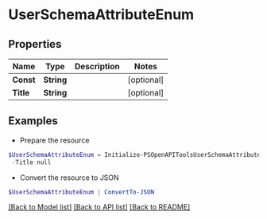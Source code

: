 # UserSchemaAttributeEnum
## Properties

Name | Type | Description | Notes
------------ | ------------- | ------------- | -------------
**Const** | **String** |  | [optional] 
**Title** | **String** |  | [optional] 

## Examples

- Prepare the resource
```powershell
$UserSchemaAttributeEnum = Initialize-PSOpenAPIToolsUserSchemaAttributeEnum  -Const null `
 -Title null
```

- Convert the resource to JSON
```powershell
$UserSchemaAttributeEnum | ConvertTo-JSON
```

[[Back to Model list]](../README.md#documentation-for-models) [[Back to API list]](../README.md#documentation-for-api-endpoints) [[Back to README]](../README.md)

